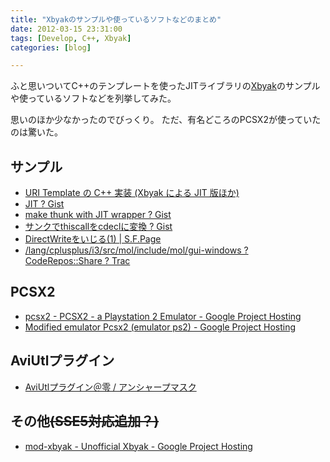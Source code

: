 ```yaml
---
title: "Xbyakのサンプルや使っているソフトなどのまとめ"
date: 2012-03-15 23:31:00
tags: [Develop, C++, Xbyak]
categories: [blog]

---
```


ふと思いついてC++のテンプレートを使ったJITライブラリの[Xbyak][1]のサンプルや使っているソフトなどを列挙してみた。

 [1]: http://homepage1.nifty.com/herumi/soft/xbyak.html

思いのほか少なかったのでびっくり。 ただ、有名どころのPCSX2が使っていたのは驚いた。

## サンプル

  * [URI Template の C++ 実装 (Xbyak による JIT 版ほか)][2]
  * [JIT ? Gist][3]
  * [make thunk with JIT wrapper ? Gist][4]
  * [サンクでthiscallをcdeclに変換 ? Gist][5]
  * [DirectWriteをいじる(1) | S.F.Page][6]
  * [/lang/cplusplus/i3/src/mol/include/mol/gui-windows ? CodeRepos::Share ? Trac][7]

 [2]: http://labs.cybozu.co.jp/blog/nakatani/2008/07/uri_template_c_xbyak_jit.html
 [3]: https://gist.github.com/1225880
 [4]: https://gist.github.com/1225997
 [5]: https://gist.github.com/1273062
 [6]: http://www.enoie.net/blog/2010/10/directwrite%E3%82%92%E3%81%84%E3%81%98%E3%82%8B1/
 [7]: http://coderepos.org/share/browser/lang/cplusplus/i3/src/mol/include/mol/gui-windows?rev=16146

## PCSX2

  * [pcsx2 - PCSX2 - a Playstation 2 Emulator - Google Project Hosting][8]
  * [Modified emulator Pcsx2 (emulator ps2) - Google Project Hosting][9]

 [8]: http://code.google.com/p/pcsx2/
 [9]: http://code.google.com/p/valdanx/

## AviUtlプラグイン

  * [AviUtlプラグイン＠零 / アンシャープマスク][10]

 [10]: [http://typezero.ddo.jp/auf/

## その他<del>(SSE5対応追加？)</del>

  * [mod-xbyak - Unofficial Xbyak - Google Project Hosting][11]

 [11]: http://code.google.com/p/mod-xbyak/